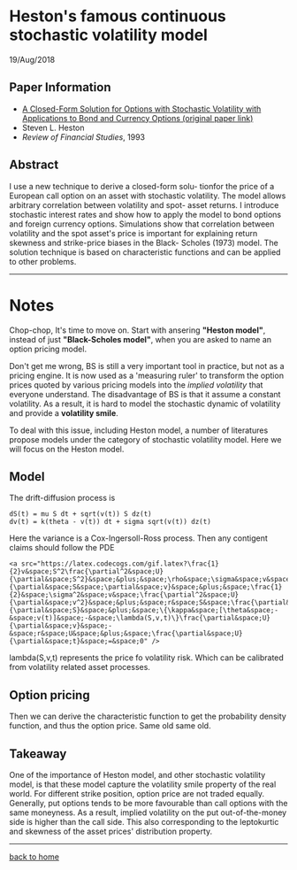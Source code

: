 # Heston's famous continuous stochastic volatility model 
19/Aug/2018

## Paper Information
- [A Closed-Form Solution for Options with Stochastic Volatility with Applications to Bond and Currency Options (original paper link)](http://citeseerx.ist.psu.edu/viewdoc/download?doi=10.1.1.139.3204&rep=rep1&type=pdf)
- Steven L. Heston
- _Review of Financial Studies_, 1993

## Abstract
I use a new technique to derive a closed-form solu- tionfor the price of a European call option on an asset with stochastic volatility. The model allows arbitrary correlation between volatility and spot- asset returns. I introduce stochastic interest rates and show how to apply the model to bond options and foreign currency options. Simulations show that correlation between volatility and the spot asset's price is important for explaining return skewness and strike-price biases in the Black- Scholes (1973) model. The solution technique is based on characteristic functions and can be applied to other problems.

---

# Notes
Chop-chop, It's time to move on. Start with ansering **"Heston model"**, instead of just **"Black-Scholes model"**, when you are asked to name an option pricing model.

Don't get me wrong, BS is still a very important tool in practice, but not as a pricing engine. It is now used as a 'measuring ruler' to transform the option prices quoted by various pricing models into the _implied volatility_ that everyone understand. 
The disadvantage of BS is that it assume a constant volatility. As a result, it is hard to model the stochastic dynamic of volatility and provide a **volatility smile**.  

To deal with this issue, including Heston model, a number of literatures propose models under the category of stochastic volatility model. Here we will focus on the Heston model.

## Model
The drift-diffusion process is
```
dS(t) = mu S dt + sqrt(v(t)) S dz(t)
dv(t) = k(theta - v(t)) dt + sigma sqrt(v(t)) dz(t)
```
Here the variance is a Cox-Ingersoll-Ross process. Then any contigent claims should follow the PDE
```
<a src="https://latex.codecogs.com/gif.latex?\frac{1}{2}v&space;S^2\frac{\partial^2&space;U}{\partial&space;S^2}&space;&plus;&space;\rho&space;\sigma&space;v&space;S&space;\frac{\partial^2&space;U}{\partial&space;S&space;\partial&space;v}&space;&plus;&space;\frac{1}{2}&space;\sigma^2&space;v&space;\frac{\partial^2&space;U}{\partial&space;v^2}&space;&plus;&space;r&space;S&space;\frac{\partial&space;U}{\partial&space;S}&space;&plus;&space;\{\kappa&space;[\theta&space;-&space;v(t)]&space;-&space;\lambda(S,v,t)\}\frac{\partial&space;U}{\partial&space;v}&space;-&space;r&space;U&space;&plus;&space;\frac{\partial&space;U}{\partial&space;t}&space;=&space;0" />
```

lambda(S,v,t) represents the price fo volatility risk. Which can be calibrated from volatility related asset processes.

## Option pricing
Then we can derive the characteristic function to get the probability density function, and thus the option price. 
Same old same old.

## Takeaway
One of the importance of Heston model, and other stochastic volatility model, is that these model capture the volatility smile property of the real world. For different strike position, option price are not traded equally. Generally, put options tends to be more favourable than call options with the same moneyness. As a result, implied volatility on the put out-of-the-money side is higher than the call side. This also corresponding to the leptokurtic and skewness of the asset prices' distribution property.


---
[back to home](../README.md)
